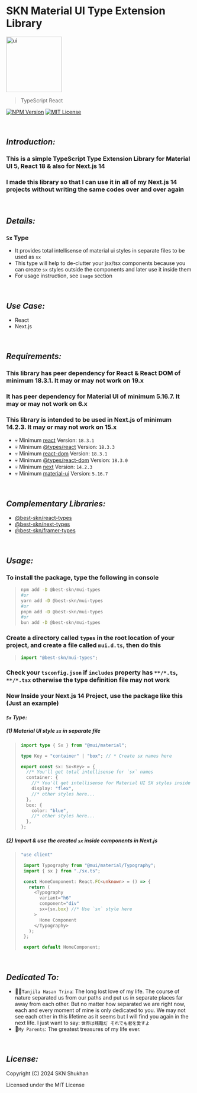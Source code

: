 # SKN Material UI Type Extension Library

<img width="150px" src="https://firebasestorage.googleapis.com/v0/b/skn-ultimate-project-la437.appspot.com/o/GitHub%20Library%2F14-TypeScript-SMT.svg?alt=media&token=e8fb7bd7-3ef2-465b-958b-f596a6095acb" alt="ui" />

> TypeScript React

[![NPM Version](https://img.shields.io/npm/v/%40best-skn%2Fmui-types)](https://www.npmjs.com/package/@best-skn/mui-types) [![MIT License](https://img.shields.io/badge/License-MIT-yellow.svg)](https://opensource.org/license/mit)

&nbsp;

## **_Introduction:_**

### This is a simple TypeScript Type Extension Library for Material UI 5, React 18 & also for Next.js 14

### I made this library so that I can use it in all of my Next.js 14 projects without writing the same codes over and over again

&nbsp;

## **_Details:_**

### **`Sx` Type**

- It provides total intellisense of material ui styles in separate files to be used as `sx`
- This type will help to de-clutter your jsx/tsx components because you can create `sx` styles outside the
  components and later use it inside them
- For usage instruction, see `Usage` section

&nbsp;

## **_Use Case:_**

- React
- Next.js

&nbsp;

## **_Requirements:_**

### This library has peer dependency for React & React DOM of minimum 18.3.1. It may or may not work on 19.x

### It has peer dependency for Material UI of minimum 5.16.7. It may or may not work on 6.x

### This library is intended to be used in Next.js of minimum 14.2.3. It may or may not work on 15.x

- 💀 Minimum [react](https://www.npmjs.com/package/react) Version: `18.3.1`
- 💀 Minimum [@types/react](https://www.npmjs.com/package/@types/react) Version: `18.3.3`
- 💀 Minimum [react-dom](https://www.npmjs.com/package/react-dom) Version: `18.3.1`
- 💀 Minimum [@types/react-dom](https://www.npmjs.com/package/@types/react-dom) Version: `18.3.0`
- 💀 Minimum [next](https://www.npmjs.com/package/next) Version: `14.2.3`
- 💀 Minimum [material-ui](https://www.npmjs.com/package/@mui/material) Version: `5.16.7`

&nbsp;

## **_Complementary Libraries:_**

- [@best-skn/react-types](https://www.npmjs.com/package/@best-skn/react-types)
- [@best-skn/next-types](https://www.npmjs.com/package/@best-skn/next-types)
- [@best-skn/framer-types](https://www.npmjs.com/package/@best-skn/framer-types)

&nbsp;

## **_Usage:_**

### To install the package, type the following in console

> ```zsh
> npm add -D @best-skn/mui-types
> #or
> yarn add -D @best-skn/mui-types
> #or
> pnpm add -D @best-skn/mui-types
> #or
> bun add -D @best-skn/mui-types
> ```

### Create a directory called `types` in the root location of your project, and create a file called `mui.d.ts`, then do this

> ```typescript
> import "@best-skn/mui-types";
> ```

### Check your `tsconfig.json` if `includes` property has `**/*.ts`, `**/*.tsx` otherwise the type definition file may not work

### Now Inside your Next.js 14 Project, use the package like this (Just an example)

#### **_`Sx` Type:_**

##### (1) Material UI style `sx` in separate file

> ```typescript
> import type { Sx } from "@mui/material";
>
> type Key = "container" | "box"; // * Create sx names here
>
> export const sx: Sx<Key> = {
>   //* You'll get total intellisense for `sx` names
>   container: {
>     //* You'll get intellisense for Material UI SX styles inside
>     display: "flex",
>     //* other styles here...
>   },
>   box: {
>     color: "blue",
>     //* other styles here...
>   },
> };
> ```

##### (2) Import & use the created `sx` inside components in Next.js

> ```typescript jsx
> "use client"
>
>  import Typography from "@mui/material/Typography";
>  import { sx } from "./sx.ts";
>
>  const HomeComponent: React.FC<unknown> = () => {
>    return (
>      <Typography
>        variant="h6"
>        component="div"
>        sx={sx.box} //* Use `sx` style here
>      >
>        Home Component
>      </Typography>
>    );
>  };
>
>  export default HomeComponent;
> ```

&nbsp;

## **_Dedicated To:_**

- 👩‍⚕️`Tanjila Hasan Trina`: The long lost love of my life. The course of nature separated us from our paths and put us in separate places far away from each other. But no matter how separated we are right now, each and every moment of mine is only dedicated to you. We may not see each other in this lifetime as it seems but I will find you again in the next life. I just want to say: `世界は残酷だ それでも君を愛すよ`
- 💯`My Parents`: The greatest treasures of my life ever.

&nbsp;

## **_License:_**

Copyright (C) 2024 SKN Shukhan

Licensed under the MIT License

